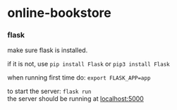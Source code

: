 # online-bookstore
### flask
make sure flask is installed.  
  
if it is not, use `pip install Flask` or `pip3 install Flask`  
  
when running first time do: `export FLASK_APP=app` 
   
to start the server: `flask run`  
the server should be running at [localhost:5000](http://localhost:5000)
